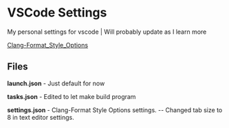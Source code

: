 # VSCode Settings

My personal settings for vscode | Will probably update as I learn more

[Clang-Format_Style_Options](https://clang.llvm.org/docs/ClangFormatStyleOptions.html)

## Files

**launch.json** - Just default for now

**tasks.json** - Edited to let make build program

**settings.json** - Clang-Format Style Options settings. -- Changed tab size to 8 in text editor settings.